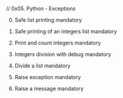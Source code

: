 // 0x05. Python - Exceptions


0. Safe list printing
mandatory

1. Safe printing of an integers list
mandatory

2. Print and count integers
mandatory

3. Integers division with debug
mandatory

4. Divide a list
mandatory

5. Raise exception
mandatory

6. Raise a message
mandatory

